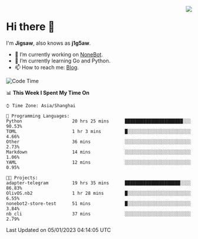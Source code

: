 <a href="#">
  <img align="right" src="https://github-readme-stats.vercel.app/api?username=j1g5awi&count_private=true&show_icons=true&title_color=80070B&text_color=B3B3B3&bg_color=212121&icon_color=80070B" />
</a>

# Hi there 👋

I'm **Jigsaw**, also knows as **j1g5aw**.

- 🔭 I’m currently working on [NoneBot](https://github.com/nonebot).
- 🌱 I’m currently learning Go and Python.
- 📫 How to reach me: [Blog](https://blog.maddestroyer.xyz/).

<!--START_SECTION:waka-->
![Code Time](http://img.shields.io/badge/Code%20Time-927%20hrs%2058%20mins-blue)

📊 **This Week I Spent My Time On** 

```text
⌚︎ Time Zone: Asia/Shanghai

💬 Programming Languages: 
Python                   20 hrs 25 mins      ██████████████████████░░░   90.53% 
TOML                     1 hr 3 mins         █░░░░░░░░░░░░░░░░░░░░░░░░   4.66% 
Other                    36 mins             ░░░░░░░░░░░░░░░░░░░░░░░░░   2.73% 
Markdown                 14 mins             ░░░░░░░░░░░░░░░░░░░░░░░░░   1.06% 
YAML                     12 mins             ░░░░░░░░░░░░░░░░░░░░░░░░░   0.95%

🐱‍💻 Projects: 
adapter-telegram         19 hrs 35 mins      █████████████████████░░░░   86.83% 
OlivOS.nb2               1 hr 28 mins        █░░░░░░░░░░░░░░░░░░░░░░░░   6.55% 
nonebot2-store-test      51 mins             █░░░░░░░░░░░░░░░░░░░░░░░░   3.84% 
nb_cli                   37 mins             ░░░░░░░░░░░░░░░░░░░░░░░░░   2.79%

```


 Last Updated on 05/01/2023 04:14:05 UTC
<!--END_SECTION:waka-->
